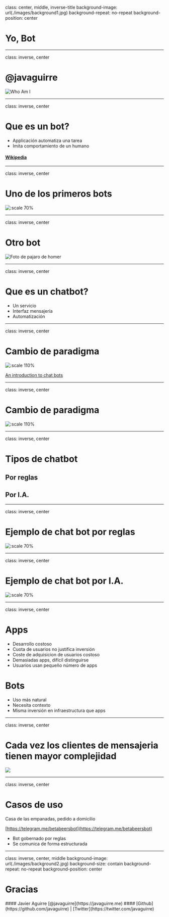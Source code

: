 class: center, middle, inverse-title
background-image: url(./images/background1.jpg)
background-repeat: no-repeat
background-position: center

# Yo, Bot

---

class: inverse, center

# @javaguirre

![Who Am I](./images/who.jpg)


---

class: inverse, center

# Que es un bot?

- Applicación automatiza una tarea
- Imita comportamiento de un humano

#### [Wikipedia](https://es.wikipedia.org/wiki/Bot)

---

class: inverse, center

# Uno de los primeros bots

![:scale 70%](./images/clippy.jpg)


---

class: inverse, center

# Otro bot

![Foto de pajaro de homer](./images/homer-pajaro.jpg)

---

class: inverse, center

# Que es un chatbot?

* Un servicio
* Interfaz mensajería
* Automatización

---

class: inverse, center

# Cambio de paradigma

![:scale 110%](./images/shift.png)

[An introduction to chat bots](http://es.slideshare.net/sohanmaheshwar/an-introduction-to-chat-bots)

---

class: inverse, center

# Cambio de paradigma

![:scale 110%](./images/the-end.jpg)

---

class: inverse, center

# Tipos de chatbot

## Por reglas
## Por I.A.

---

class: inverse, center

# Ejemplo de chat bot por reglas

![:scale 70%](./images/starbucks.png)

---

class: inverse, center

# Ejemplo de chat bot por I.A.

![:scale 70%](./images/bot-renfe.png)

---

class: inverse, center

# Apps

- Desarrollo costoso
- Cuota de usuarios no justifica inversión
- Coste de adquisicion de usuarios costoso
- Demasiadas apps, difícil distinguirse
- Usuarios usan pequeño número de apps

# Bots

- Uso más natural
- Necesita contexto
- Misma inversión en infraestructura que apps

---

class: inverse, center

# Cada vez los clientes de mensajeria tienen mayor complejidad

![](./images/uber2.gif)

---

class: inverse, center

# Casos de uso

Casa de las empanadas, pedido a domicilio

[https://telegram.me/betabeersbot](https://telegram.me/betabeersbot)

- Bot gobernado por reglas
- Se comunica de forma estructurada

---

class: inverse, center, middle
background-image: url(./images/background2.jpg)
background-size: contain
background-repeat: no-repeat
background-position: center

# Gracias
<p class="clear"></p>
#### Javier Aguirre [@javaguirre](https://javaguirre.me)
#### [Github](https://github.com/javaguirre) | [Twitter](https://twitter.com/javaguirre)
